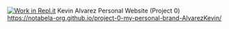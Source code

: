 [![Work in Repl.it](https://classroom.github.com/assets/work-in-replit-14baed9a392b3a25080506f3b7b6d57f295ec2978f6f33ec97e36a161684cbe9.svg)](https://classroom.github.com/online_ide?assignment_repo_id=4121172&assignment_repo_type=AssignmentRepo)
Kevin Alvarez Personal Website (Project 0)
https://notabela-org.github.io/project-0-my-personal-brand-AlvarezKevin/
